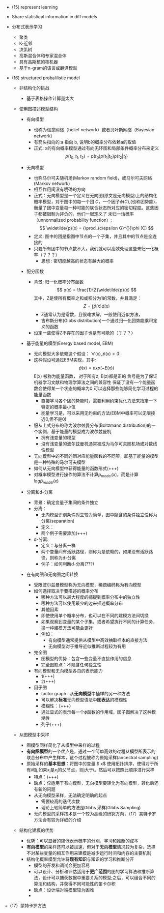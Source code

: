+ (15) represent learning
 + Share statistical information in diff models 
 + 分布式表示学习
 	+ 聚类
 	+ K-近邻
 	+ 决策树
 	+ 高斯混合体和专家混合体
 	+ 具有高斯核的核机器
 	+ 基于n-gram的语言或翻译模型


+ (16) structured probalilistic model
	+ 非结构化的挑战
		+ 基于表格操作计算量太大

	+ 使用图描述模型结构
		+ 有向模型
			+ 也称为信念网络（belief network）或者贝叶斯网络（Bayesian network）
			+ 有箭头指向的:a 指向 b, 说明b的概率分布依赖a的取值
			+ 正式: x的有向概率模型通过有向无环图和局部条件概率分布来定义
				$$p(t_0,t_1,t_2) = p(t_0)p(t_1|t_0)p(t_2|t_1)
                $$
        + 无向模型
        	+ 也称马尔可夫随机场(Markov random field)，或马尔可夫网络(Markov network)
        	+ 相互作用间没有明确的方向
        	+ 正式：无向模型是一个定义在无向图(原文是无向模型)上的结构化概率模型，对于图中的每一个团 *C*，一个因子$\phi(C)$,(也称团势能)，衡量了团中变量每一种可能的联合状态所对应的密切程度。这些因子都被限制为非负的，他们一起定义了 未归一话概率（unnormalized probability function）:
        		$$
                	\widetilde{p}(x) = {\prod_{c\epsilon G}^{}}\phi (C)
                $$
            + 定义: 图中的团是指图中节点的一个子集，并且其中的节点是全连接的
            + 只要所有团中的节点数不大，我们就可以高效处理这些未归一化概率（？？？）
            	+ 思想 : 密切度越高的状态有越大的概率
        + 配分函数
        	+ 背景: 归一化概率分布函数
        		$$
                	p(x) = \frac{1}{Z}\widetilde{p}(x)
                $$
                其中，Z是使所有概率之和或积分为1的常数，并且满足：
                $$
					Z = \int \widetilde{p}(x)  d(x)
                $$
                + Z通常认为是常数，且很难求解，一般使用近似方法，
               	+ 吉布斯分布(Gibbs distribution)一个通过归一化团势能乘积定义的函数
            + 设定一些使得Z不存在的因子也是有可能的（？？？）
        + 基于能量的模型(Energy based model, EBM)
        	+ 无向模型大多依赖这个假设：  $\forall(x), \widetilde{p}(x)>0$
        	+ 这种假设可通过EBM实现，其中:
        	 	$$
                	\widetilde{p}(x)=exp(-E(x))
                $$
                E(x) 被称为能量函数， 对于所有z, E(z)都是正的
                负号是为了保证机器学习文献和物理学算法之间的兼容性
                保证了没有一个能量函数会使得某一个状态的概率为0
                可以选择那些能够简化学习过程的能量函数
                + 直接学习各个团的势能时，需要利用约束优化方法来指定一下特定的概率最小值
                + 能量学习是，可以采用无约束的方法(EBM中概率可以无限接近0,但不是0)
             + 服从上式分布的称为波尔兹曼分布(Boltzmann distribution)的一个实例，基于能量的模型成为波尔兹曼机
             	+ 拥有浅变量的模型
             	+ 没有浅变量的波尔兹曼机通常被成为马尔可夫随机场或对数线性模型
             + 无向模型中的不同的团对应能量函数的不同项，即基于能量的模型是一种特殊的马尔可夫模型
             + 如何从无向模型中获得能量的函数形式(+++)
             + 对概率模型进行操作的算法不计算$p_{model}(x)$，而是计算$log\widetilde{p}_{model}(x)$

        + 分离和d-分离
        	+ 背景：确定变量子集间的条件独立
        	+ 分离：
        		+ 无向模型识别条件对立较为简单，图中隐含的条件独立性称为分离(separation)
        		+ 定义：
        		+ 两个例子需要添加(+++)
        	+ d-分离:
        		+ 定义：与分离一样
        		+ 两个变量间有活跃路径，则称为是依赖的，如果没有活跃路径，则称为d-分离
        		+ 例子：如何判断d-分离(???)
        + 在有向图和无向图之间转换
        	+ 受限波尔兹曼模型称为无向模型，稀疏编码称为有向模型
        	+ 如何选择取决于要描述的概率分布
        		+ 哪种方法可以最大程度的捕捉到概率分布中的独立性
        		+ 哪种方法可以使用最少的边来描述概率分布
        		+ 其他因素
        		+ 即使使用单个概率分布，也可以在不同的建模方法间切换
        		+ 如果观察到变量的某个子集，或者希望执行不同的计算任务，换一种建模方法可能会更好
        		+ 例如：
        			+ 有向模型通常提供从模型中高效抽取样本的直接方法
        			+ 无向模型对于推导近似推断过程较为有用
        	+ 完全图
        		+ 图模型的优势：包含一些变量不直接作用的信息
        		+ 完全图缺点：不隐含任何独立性
        	+ 有向模型和无向模型各自的表示能力
        		+ 1(+++)
        		+ 2(+++)
        	+ 因子图
        		+ factor graph : 从**无向模型**中抽样的另一种方法
        		+ 可以解决**标准**无向模型语法中**图表达**的模糊性
        		+ 模糊性：（+++）
        		+ 通过显式的表示每一个$\phi$函数的作用域，因子图解决了这种模糊性
        		+ 列子(+++)
    + 从图模型中采样
    	+ 图模型同样简化了从模型中采样的过程
    	+ **有向图模型**的一个优点是，通过一个简单高效的过程从模型所表示的联合分布中产生样本，这个过程被称为原始采样(ancestral sampling)
    	+ 原始采样的**基本思想**：将图中的变量 $ x$ 使用拓扑排序，使得对于所有i和j,如果$x_{i}$是$x_{j}$的父节点，则j大于i。然后可以按照此顺序进行采样
    		+ 特点：(+++)
    		+ 缺点：仅适用于有向模型，无向模型要转化为有向模型，转化后还有新的问题
    		+ 从无向模型采样，无法确定明确的起点
    			+ 需要较高的迭代次数
    			+ 理论上较简单的方法是Gibbs 采样(Gibbs Sampling)
    		+ 无向模型的采样技术是一个较为高级的研究方向，（17）蒙特卡罗方法会有较为详细的介绍
    + 结构化建模的优势
    	+ 优势：可以显著的降低表示概率的分别、学习和推断的成本
    	+ **有向模型**的采样还可以被加速，但对于**无向模型**情况较为复杂，选择不对某些变量的相互作用来建模是减少运行时间和内存的主要机制
    	+ 结构化概率模型允许将**现有知识**与知识的学习和推断分开
    		+ 模型的开发和调试会更加容易
    		+ 可以设计、分析和评估适用于**更广范围**的图的学习算法和推断算法，设计可以捕获数据中重要关系的模型;之后，可以组合不同的算法和结构，并获得不同可能性的笛卡尔积
    		+ 缺点：设计端对端模型较为困难
    		+ 
+（17）蒙特卡罗方法
